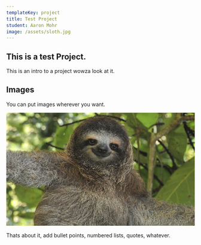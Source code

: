 ```yaml
---
templateKey: project
title: Test Project
student: Aaron Mohr
image: /assets/sloth.jpg
---
```

## This is a test Project.

This is an intro to a project wowza look at it.

## Images

You can put images wherever you want. 

![whatever alt text](../assets/sloth.jpg)

Thats about it, add bullet points, numbered lists, quotes, whatever.
